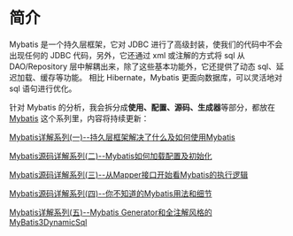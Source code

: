 # 简介

Mybatis 是一个持久层框架，它对 JDBC 进行了高级封装，使我们的代码中不会出现任何的 JDBC 代码，另外，它还通过 xml 或注解的方式将 sql 从 DAO/Repository 层中解耦出来，除了这些基本功能外，它还提供了动态 sql、延迟加载、缓存等功能。 相比 Hibernate，Mybatis 更面向数据库，可以灵活地对 sql 语句进行优化。

针对 Mybatis 的分析，我会拆分成**使用、配置、源码、生成器**等部分，都放在 [Mybatis]( https://www.cnblogs.com/ZhangZiSheng001/category/1685176.html ) 这个系列里，内容将持续更新：

[Mybatis详解系列(一)--持久层框架解决了什么及如何使用Mybatis](https://www.cnblogs.com/ZhangZiSheng001/p/12603885.html)

 [Mybatis源码详解系列(二)--Mybatis如何加载配置及初始化](https://www.cnblogs.com/ZhangZiSheng001/p/12704076.html) 

 [Mybatis源码详解系列(三)--从Mapper接口开始看Mybatis的执行逻辑](https://www.cnblogs.com/ZhangZiSheng001/p/12761376.html) 

 [Mybatis源码详解系列(四)--你不知道的Mybatis用法和细节](https://www.cnblogs.com/ZhangZiSheng001/p/12773971.html) 

 [Mybatis详解系列(五)--Mybatis Generator和全注解风格的MyBatis3DynamicSql](https://www.cnblogs.com/ZhangZiSheng001/p/12820344.html) 



